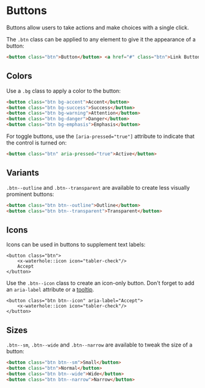 # Buttons

Buttons allow users to take actions and make choices with a single click.

The `.btn` class can be applied to any element to give it the appearance of a button:

```html render
<button class="btn">Button</button> <a href="#" class="btn">Link Button</a>
```

## Colors

Use a `.bg` class to apply a color to the button:

```html render
<button class="btn bg-accent">Accent</button>
<button class="btn bg-success">Success</button>
<button class="btn bg-warning">Attention</button>
<button class="btn bg-danger">Danger</button>
<button class="btn bg-emphasis">Emphasis</button>
```

For toggle buttons, use the `[aria-pressed="true"]` attribute to indicate that the control is turned on:

```html render
<button class="btn" aria-pressed="true">Active</button>
```

## Variants

`.btn--outline` and `.btn--transparent` are available to create less visually prominent buttons:

```html render
<button class="btn btn--outline">Outline</button>
<button class="btn btn--transparent">Transparent</button>
```

## Icons

Icons can be used in buttons to supplement text labels:

```blade render
<button class="btn">
    <x-waterhole::icon icon="tabler-check"/>
    Accept
</button>
```

Use the `.btn--icon` class to create an icon-only button. Don't forget to add an `aria-label` attribute or a [tooltip](./tooltips.md).

```blade render
<button class="btn btn--icon" aria-label="Accept">
    <x-waterhole::icon icon="tabler-check"/>
</button>
```

## Sizes

`.btn--sm`, `.btn--wide` and `.btn--narrow` are available to tweak the size of a button:

```html render
<button class="btn btn--sm">Small</button>
<button class="btn">Normal</button>
<button class="btn btn--wide">Wide</button>
<button class="btn btn--narrow">Narrow</button>
```
